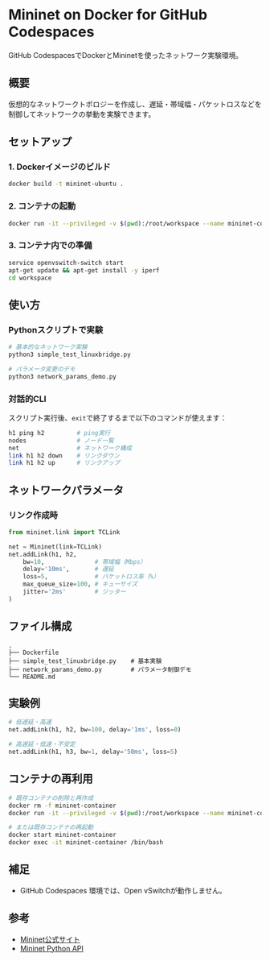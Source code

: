 # Mininet on Docker for GitHub Codespaces

GitHub CodespacesでDockerとMininetを使ったネットワーク実験環境。

## 概要

仮想的なネットワークトポロジーを作成し、遅延・帯域幅・パケットロスなどを制御してネットワークの挙動を実験できます。

## セットアップ

### 1. Dockerイメージのビルド

```bash
docker build -t mininet-ubuntu .
```

### 2. コンテナの起動

```bash
docker run -it --privileged -v $(pwd):/root/workspace --name mininet-container mininet-ubuntu
```

### 3. コンテナ内での準備

```bash
service openvswitch-switch start
apt-get update && apt-get install -y iperf
cd workspace
```

## 使い方

### Pythonスクリプトで実験

```bash
# 基本的なネットワーク実験
python3 simple_test_linuxbridge.py

# パラメータ変更のデモ
python3 network_params_demo.py
```

### 対話的CLI

スクリプト実行後、`exit`で終了するまで以下のコマンドが使えます：

```bash
h1 ping h2         # ping実行
nodes              # ノード一覧
net                # ネットワーク構成
link h1 h2 down    # リンクダウン
link h1 h2 up      # リンクアップ
```

## ネットワークパラメータ

### リンク作成時

```python
from mininet.link import TCLink

net = Mininet(link=TCLink)
net.addLink(h1, h2,
    bw=10,              # 帯域幅（Mbps）
    delay='10ms',       # 遅延
    loss=5,             # パケットロス率（%）
    max_queue_size=100, # キューサイズ
    jitter='2ms'        # ジッター
)
```

## ファイル構成

```
.
├── Dockerfile
├── simple_test_linuxbridge.py    # 基本実験
├── network_params_demo.py        # パラメータ制御デモ
└── README.md
```

## 実験例

```python
# 低遅延・高速
net.addLink(h1, h2, bw=100, delay='1ms', loss=0)

# 高遅延・低速・不安定
net.addLink(h1, h3, bw=1, delay='50ms', loss=5)
```

## コンテナの再利用

```bash
# 既存コンテナの削除と再作成
docker rm -f mininet-container
docker run -it --privileged -v $(pwd):/root/workspace --name mininet-container mininet-ubuntu

# または既存コンテナの再起動
docker start mininet-container
docker exec -it mininet-container /bin/bash
```

## 補足
- GitHub Codespaces 環境では、Open vSwitchが動作しません。

## 参考

- [Mininet公式サイト](http://mininet.org/)
- [Mininet Python API](http://mininet.org/api/annotated.html)